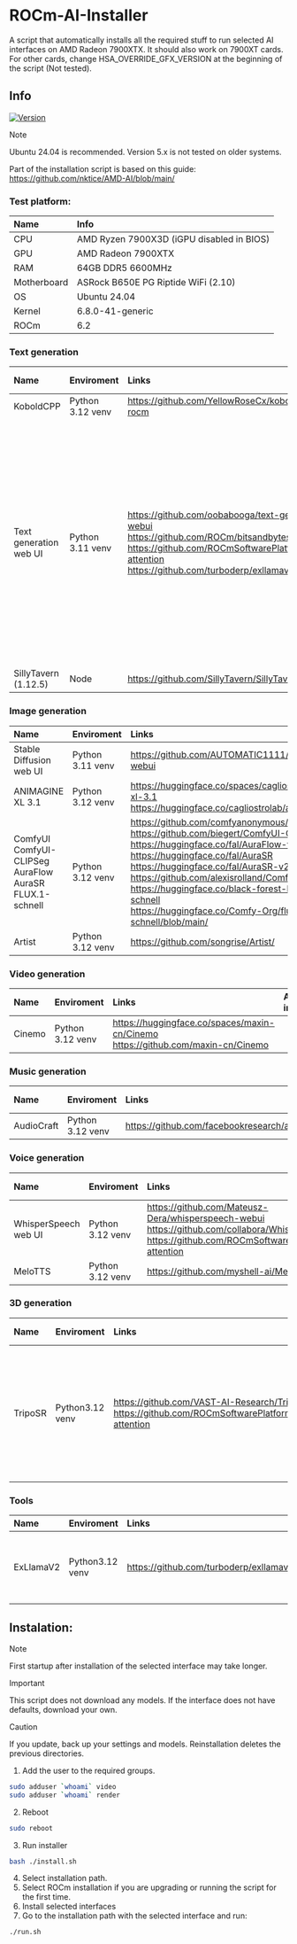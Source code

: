 # ROCm-AI-Installer
A script that automatically installs all the required stuff to run selected AI interfaces on AMD Radeon 7900XTX.
It should also work on 7900XT cards.
For other cards, change HSA_OVERRIDE_GFX_VERSION at the beginning of the script (Not tested).

## Info
[![Version](https://img.shields.io/badge/5.1-version-orange.svg)](https://github.com/Mateusz-Dera/ROCm-AI-Installer/blob/main/README.md)

> [!Note]
> Ubuntu 24.04 is recommended. Version 5.x is not tested on older systems.

Part of the installation script is based on this guide: https://github.com/nktice/AMD-AI/blob/main/

### Test platform:
|Name|Info|
|:---|:---|
|CPU|AMD Ryzen 7900X3D (iGPU disabled in BIOS)|
|GPU|AMD Radeon 7900XTX|
|RAM|64GB DDR5 6600MHz|
|Motherboard|ASRock B650E PG Riptide WiFi (2.10)|
|OS|Ubuntu 24.04|
|Kernel|6.8.0-41-generic|
|ROCm|6.2|

###  Text generation
|Name|Enviroment|Links|Additional information|
|:---|:---|:---|:---|
|KoboldCPP|Python 3.12 venv|https://github.com/YellowRoseCx/koboldcpp-rocm||
|Text generation web UI|Python 3.11 venv|https://github.com/oobabooga/text-generation-webui<br/> https://github.com/ROCm/bitsandbytes.git<br/> https://github.com/ROCmSoftwarePlatform/flash-attention<br/> https://github.com/turboderp/exllamav2|1. Tested: ExLlamav2, llama.ccp, Transformers<br> 2. Requrements for Superbooga are installed, but the extension is not enabled by default<br> 3. Requrements for SuperboogaV2 are installed, but the extension is not enabled by default|
|SillyTavern (1.12.5)|Node|https://github.com/SillyTavern/SillyTavern||

###  Image generation
|Name|Enviroment|Links|Additional information|
|:---|:---|:---|:---|
|Stable Diffusion web UI|Python 3.11 venv|https://github.com/AUTOMATIC1111/stable-diffusion-webui|1. Startup parameters are in the webui-user.sh file|
|ANIMAGINE XL 3.1|Python 3.12 venv|https://huggingface.co/spaces/cagliostrolab/animagine-xl-3.1</br> https://huggingface.co/cagliostrolab/animagine-xl-3.1||
|ComfyUI<br>ComfyUI-CLIPSeg<br>AuraFlow<br>AuraSR<br>FLUX.1-schnell|Python 3.12 venv|https://github.com/comfyanonymous/ComfyUI</br> https://github.com/biegert/ComfyUI-CLIPSeg</br> https://huggingface.co/fal/AuraFlow-v0.3</br> https://huggingface.co/fal/AuraSR</br> https://huggingface.co/fal/AuraSR-v2</br> https://github.com/alexisrolland/ComfyUI-AuraSR<br> https://huggingface.co/black-forest-labs/FLUX.1-schnell<br> https://huggingface.co/Comfy-Org/flux1-schnell/blob/main/|1. Flux examples: https://comfyanonymous.github.io/ComfyUI_examples/flux/#simple-to-use-fp8-checkpoint-version|
|Artist|Python 3.12 venv|https://github.com/songrise/Artist/||

###  Video generation
|Name|Enviroment|Links|Additional information|
|:---|:---|:---|:---|
|Cinemo|Python 3.12 venv|https://huggingface.co/spaces/maxin-cn/Cinemo<br>https://github.com/maxin-cn/Cinemo||

###  Music generation
|Name|Enviroment|Links|Additional information|
|:---|:---|:---|:---|
|AudioCraft|Python 3.12 venv|https://github.com/facebookresearch/audiocraft||

###  Voice generation
|Name|Enviroment|Links|Additional information|
|:---|:---|:---|:---|
|WhisperSpeech web UI|Python 3.12 venv|https://github.com/Mateusz-Dera/whisperspeech-webui<br> https://github.com/collabora/WhisperSpeech<br/> https://github.com/ROCmSoftwarePlatform/flash-attention||
|MeloTTS|Python 3.12 venv|https://github.com/myshell-ai/MeloTTS||

###  3D generation
|Name|Enviroment|Links|Additional information|
|:---|:---|:---|:---|
|TripoSR|Python3.12 venv|https://github.com/VAST-AI-Research/TripoSR<br> https://github.com/ROCmSoftwarePlatform/flash-attention|1. It uses PyTorch ROCm, but torchmcubes is built for the CPU. This method is still faster than using just PyTorch CPU-only version.|

###  Tools
|Name|Enviroment|Links|Additional information|
|:---|:---|:---|:---|
|ExLlamaV2|Python3.12 venv|https://github.com/turboderp/exllamav2|1. LLM conversion to exl2 format using convert.py<br>2.Run:<br>```export HSA_OVERRIDE_GFX_VERSION=11.0.0```<br>```export CUDA_VISIBLE_DEVICES=0```<br>```source .venv/bin/activate```|

## Instalation:
> [!Note]
> First startup after installation of the selected interface may take longer.

> [!Important]
> This script does not download any models. If the interface does not have defaults, download your own.

> [!Caution]
> If you update, back up your settings and models. Reinstallation deletes the previous directories.

1. Add the user to the required groups.
```bash
sudo adduser `whoami` video
sudo adduser `whoami` render
```
2. Reboot
```bash
sudo reboot
```
3. Run installer 
```bash
bash ./install.sh
```
4. Select installation path.
5. Select ROCm installation if you are upgrading or running the script for the first time.
6. Install selected interfaces
7. Go to the installation path with the selected interface and run:
```bash
./run.sh
```
